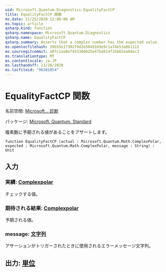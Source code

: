 ```yaml
---
uid: Microsoft.Quantum.Diagnostics.EqualityFactCP
title: EqualityFactCP 関数
ms.date: 11/25/2020 12:00:00 AM
ms.topic: article
qsharp.kind: function
qsharp.namespace: Microsoft.Quantum.Diagnostics
qsharp.name: EqualityFactCP
qsharp.summary: Asserts that a complex number has the expected value.
ms.openlocfilehash: 39b55e17302f9d2e5049169e9c1a74e53a8b1115
ms.sourcegitcommit: a87c1aa8e7453360025e47ba614f25b02ea84ec3
ms.translationtype: MT
ms.contentlocale: ja-JP
ms.lasthandoff: 11/26/2020
ms.locfileid: "96201854"
---
```

# <a name="equalityfactcp-function"></a>EqualityFactCP 関数

名前空間: [Microsoft... 診断](xref:Microsoft.Quantum.Diagnostics)

パッケージ: [Microsoft. Quantum. Standard](https://nuget.org/packages/Microsoft.Quantum.Standard)


複素数に予期される値があることをアサートします。

```qsharp
function EqualityFactCP (actual : Microsoft.Quantum.Math.ComplexPolar, expected : Microsoft.Quantum.Math.ComplexPolar, message : String) : Unit
```


## <a name="input"></a>入力

### <a name="actual--complexpolar"></a>実績: [Complexpolar](xref:Microsoft.Quantum.Math.ComplexPolar)

チェックする値。


### <a name="expected--complexpolar"></a>期待される結果: [Complexpolar](xref:Microsoft.Quantum.Math.ComplexPolar)

予期される値。


### <a name="message--string"></a>message: [文字列](xref:microsoft.quantum.lang-ref.string)

アサーションがトリガーされたときに使用されるエラーメッセージ文字列。



## <a name="output--unit"></a>出力: [単位](xref:microsoft.quantum.lang-ref.unit)

